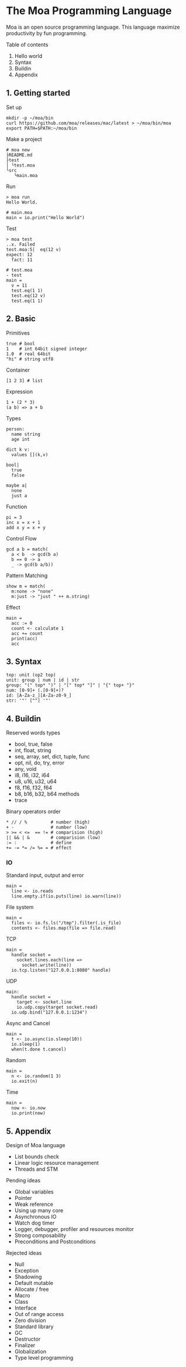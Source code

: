 # The Moa Programming Language
Moa is an open source programming language.
This language maximize productivity by fun programming.

Table of contents
1. Hello world
2. Syntax
3. Buildin
4. Appendix





## 1. Getting started

Set up
```
mkdir -p ~/moa/bin
curl https://github.com/moa/releases/mac/latest > ~/moa/bin/moa
export PATH=$PATH:~/moa/bin
```

Make a project
```
# moa new
├README.md
├test
│ └test.moa
└src
   └main.moa
```

Run
```
> moa run
Hello World.

# main.moa
main = io.print("Hello World")
```

Test
```
> moa test
..x. Failed
test.moa:5|  eq(12 v)
expect: 12
  fact: 11

# test.moa
- test
main =
  v = 11
  test.eq(1 1)
  test.eq(12 v)
  test.eq(1 1)
```





## 2. Basic

Primitives
```
true # bool
1    # int 64bit signed integer
1.0  # real 64bit
"hi" # string utf8
```

Container
```
[1 2 3] # list
```

Expression
```
1 + (2 * 3)
(a b) => a + b
```

Types
```
person:
  name string
  age int

dict k v:
  values [](k,v)

bool|
  true
  false

maybe a|
  none
  just a
```

Function
```
pi = 3
inc x = x + 1
add x y = x + y
```

Control Flow
```
gcd a b = match(
  a < b  -> gcd(b a)
  b == 0 -> a
  _ -> gcd(b a/b))
```

Pattern Matching
```
show m = match(
  m:none -> "none"
  m:just -> "just " ++ m.string)
```

Effect
```
main =
  acc := 0
  count <- calculate 1
  acc += count
  print(acc)
  acc
```



## 3. Syntax
```
top: unit (op2 top)
unit: group | num | id | str
group: "(" top* ")" | "[" top* "]" | "{" top+ "}"
num: [0-9]+ (.[0-9]+)?
id: [A-Za-z_][A-Za-z0-9_]
str: '"' [^"] '"'
```

## 4. Buildin

Reserved words
types
- bool, true, false
- int, float, string
- seq, array, set, dict, tuple, func
- opt, nil, do, try, error
- any, void
- i8, i16, i32, i64
- u8, u16, u32, u64
- f8, f16, f32, f64
- b8, b16, b32, b64
methods
- trace

Binary operators order
```
* // / %         # number (high)
+ -              # number (low)
> >= < <=  == != # comparision (high)
|| && | &        # comparision (low)
:= :             # define
+= -= *= /= %= = # effect
```

### IO

Standard input, output and error
```
main =
  line <- io.reads
  line.empty.if(io.puts(line) io.warn(line))
```

File system
```
main =
  files <- io.fs.ls("/tmp").filter(.is_file)
  contents <- files.map(file => file.read)
```

TCP
```
main =
  handle socket =
    socket.lines.each(line =>
      socket.write(line))
  io.tcp.listen("127.0.0.1:8080" handle)
```

UDP
```
main:
  handle socket =
    target <- socket.line
    io.udp.copy(target socket.read)
  io.udp.bind("127.0.0.1:1234")
```

Async and Cancel
```
main =
  t <- io.async(io.sleep(10))
  io.sleep(1)
  when(t.done t.cancel)
```

Random
```
main =
  n <- io.random(1 3)
  io.exit(n)
```

Time
```
main =
  now <- io.now
  io.print(now)
```





## 5. Appendix

Design of Moa language
- List bounds check
- Linear logic resource management
- Threads and STM

Pending ideas
- Global variables
- Pointer
- Weak reference
- Using up many core
- Asynchronous IO
- Watch dog timer
- Logger, debugger, profiler and resources monitor
- Strong composability
- Preconditions and Postconditions

Rejected ideas
- Null
- Exception
- Shadowing
- Default mutable
- Allocate / free
- Macro
- Class
- Interface
- Out of range access
- Zero division
- Standard library
- GC
- Destructor
- Finalizer
- Globalization
- Type level programming
